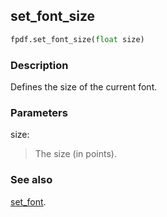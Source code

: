 ## set_font_size ##

```python
fpdf.set_font_size(float size)
```

### Description ###

Defines the size of the current font.

### Parameters ###

size:
> The size (in points).


### See also ###

[set_font](set_font.md).
